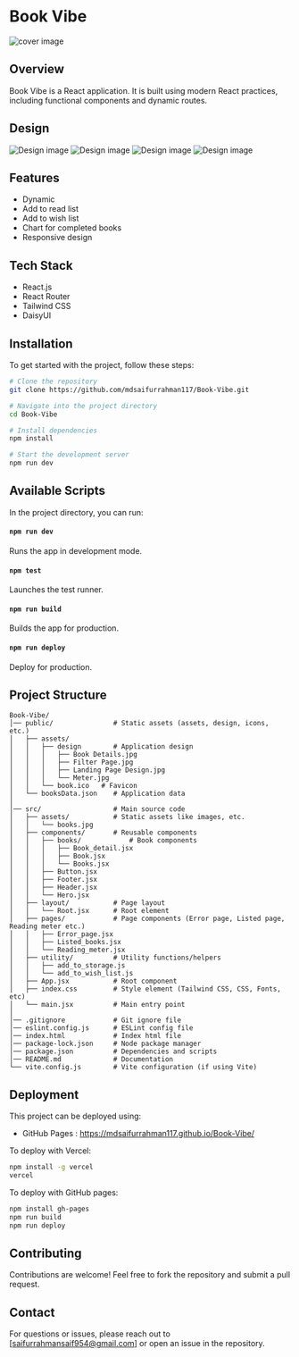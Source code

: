# Book Vibe

![cover image](./public//assets/design/Landing-Page-Design.jpg)

## Overview

Book Vibe is a React application. It is built using modern React practices, including functional components and dynamic routes.

## Design 
![Design image](./public//assets/design/Landing-Page-Design.jpg)
![Design image](./public//assets/design/Book-Details.jpg)
![Design image](./public//assets/design/Filter-Page.jpg)
![Design image](./public//assets/design/Meter.jpg)

## Features

- Dynamic
- Add to read list
- Add to wish list
- Chart for completed books
- Responsive design

## Tech Stack

- React.js
- React Router
- Tailwind CSS
- DaisyUI

## Installation

To get started with the project, follow these steps:

```sh
# Clone the repository
git clone https://github.com/mdsaifurrahman117/Book-Vibe.git

# Navigate into the project directory
cd Book-Vibe

# Install dependencies
npm install

# Start the development server
npm run dev
```

## Available Scripts

In the project directory, you can run:

#### `npm run dev`

Runs the app in development mode.

#### `npm test`

Launches the test runner.

#### `npm run build`

Builds the app for production.

#### `npm run deploy`

Deploy for production.

## Project Structure

```
Book-Vibe/
│── public/               # Static assets (assets, design, icons, etc.)
│   ├── assets/ 
│   │   ├── design        # Application design
│   │   │   ├── Book Details.jpg
│   │   │   ├── Filter Page.jpg
│   │   │   ├── Landing Page Design.jpg
│   │   │   └── Meter.jpg
│   │   └── book.ico   # Favicon
│   └── booksData.json    # Application data
│
│── src/                  # Main source code
│   ├── assets/           # Static assets like images, etc.
│   │   └── books.jpg
│   ├── components/       # Reusable components
│   │   ├── books/            # Book components
│   │   │   ├── Book_detail.jsx
│   │   │   ├── Book.jsx
│   │   │   └── Books.jsx
│   │   ├── Button.jsx
│   │   ├── Footer.jsx
│   │   ├── Header.jsx
│   │   └── Hero.jsx
│   ├── layout/           # Page layout
│   │   └── Root.jsx      # Root element
│   ├── pages/            # Page components (Error page, Listed page, Reading meter etc.)
│   │   ├── Error_page.jsx
│   │   ├── Listed_books.jsx
│   │   └── Reading_meter.jsx
│   ├── utility/          # Utility functions/helpers
│   │   ├── add_to_storage.js
│   │   └── add_to_wish_list.js
│   ├── App.jsx           # Root component
│   ├── index.css         # Style element (Tailwind CSS, CSS, Fonts, etc)
│   └── main.jsx          # Main entry point
│
│── .gitignore            # Git ignore file
│── eslint.config.js      # ESLint config file
│── index.html            # Index html file
│── package-lock.json     # Node package manager
│── package.json          # Dependencies and scripts
│── README.md             # Documentation
└── vite.config.js        # Vite configuration (if using Vite)
```

## Deployment

This project can be deployed using:

- GitHub Pages : https://mdsaifurrahman117.github.io/Book-Vibe/

To deploy with Vercel:

```sh
npm install -g vercel
vercel
```

To deploy with GitHub pages:

```sh
npm install gh-pages
npm run build
npm run deploy
```

## Contributing

Contributions are welcome! Feel free to fork the repository and submit a pull request.

## Contact

For questions or issues, please reach out to [[saifurrahmansaif954@gmail.com](mailto\:saifurrahmansaif954@gmail.com)] or open an issue in the repository.



